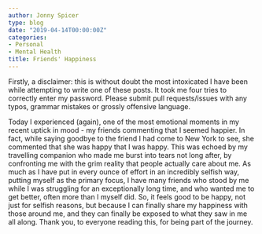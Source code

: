 ```yaml
---
author: Jonny Spicer
type: blog
date: "2019-04-14T00:00:00Z"
categories:
- Personal
- Mental Health
title: Friends' Happiness
---
```

Firstly, a disclaimer: this is without doubt the most intoxicated I have been while
attempting to write one of these posts. It took me four tries to correctly enter
my password. Please submit pull requests/issues with any typos, grammar mistakes or
grossly offensive language.

Today I experienced (again), one of the most emotional moments in my recent uptick
in mood - my friends commenting that I seemed happier. In fact, while saying goodbye
to the friend I had come to New York to see, she commented that she was happy that
I was happy. This was echoed by my travelling companion who made me burst into
tears not long after, by confronting me with the grim reality that people actually
care about me. As much as I have put in every ounce of effort in an incredibly
selfish way, putting myself as the primary focus, I have many friends who stood
by me while I was struggling for an exceptionally long time, and who wanted me to
get better, often more than I myself did. So, it feels good to be happy, not just
for selfish reasons, but because I can finally share my happiness with those around me,
and they can finally be exposed to what they saw in me all along. Thank you, to everyone
reading this, for being part of the journey.
